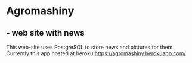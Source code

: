 # Agromashiny
## - web site with news
This web-site uses PostgreSQL to store news and pictures for them
Currently this app hosted at heroku https://agromashiny.herokuapp.com/
